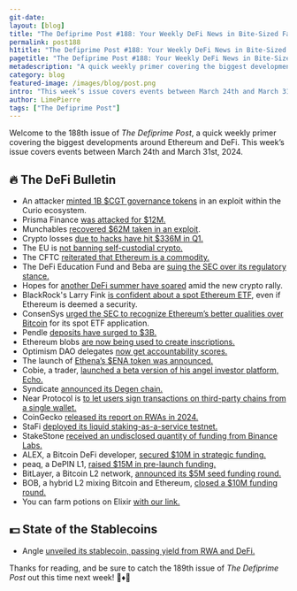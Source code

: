 ```yaml
---
git-date:
layout: [blog]
title: "The Defiprime Post #188: Your Weekly DeFi News in Bite-Sized Fashion"
permalink: post188
h1title: "The Defiprime Post #188: Your Weekly DeFi News in Bite-Sized Fashion"
pagetitle: "The Defiprime Post #188: Your Weekly DeFi News in Bite-Sized Fashion"
metadescription: "A quick weekly primer covering the biggest developments around Ethereum and DeFi. This week’s issue covers events between March 24th and March 31st, 2024"
category: blog
featured-image: /images/blog/post.png
intro: "This week’s issue covers events between March 24th and March 31st, 2024"
author: LimePierre
tags: ["The Defiprime Post"]
---
```


Welcome to the 188th issue of _The Defiprime Post_, a quick weekly primer covering the biggest developments around Ethereum and DeFi. This week’s issue covers events between March 24th and March 31st, 2024.


## 🔥 The DeFi Bulletin

* An attacker [minted 1B $CGT governance tokens](https://www.theblock.co/post/284405/curio-exploit-16-million-usd) in an exploit within the Curio ecosystem.
* Prisma Finance [was attacked for $12M.](https://thedefiant.io/prisma-finance-suffers-usd12-million-exploit)
* Munchables [recovered $62M taken in an exploit](https://www.theblock.co/post/284927/munchables-recovers-62-million-taken-in-security-breach).
* Crypto losses [due to hacks have hit $336M in Q1.](https://www.theblock.co/post/285312/crypto-losses-hacks-scams-336-million-usd-q1-immunefi)
* The EU is [not banning self-custodial crypto.](https://www.theblock.co/post/284442/no-the-eu-is-not-banning-self-custodial-crypto-transactions-or-wallets)
* The CFTC [reiterated that Ethereum is a commodity.](https://www.theblock.co/post/284856/cftc-ether-is-commodity-kucoin-lawsuit?utm_source=rss&utm_medium=rss)
* The DeFi Education Fund and Beba are [suing the SEC over its regulatory stance.](https://www.theblock.co/post/284508/defi-education-fund-and-texas-apparel-company-beba-take-sec-to-court-over-regulating-by-enforcement-stance)
* Hopes for [another DeFi summer have soared](https://www.coindesk.com/business/2024/03/27/hopes-for-another-defi-summer-soar-as-tradfi-markets-suddenly-look-less-appealing) amid the new crypto rally.
* BlackRock's Larry Fink [is confident about a spot Ethereum ETF](https://www.dlnews.com/articles/markets/blackrock-ceo-larry-fink-confident-about-a-spot-ether-etf/), even if Ethereum is deemed a security.
* ConsenSys [urged the SEC to recognize Ethereum’s better qualities over Bitcoin](https://www.theblock.co/post/285746/consensys-sec-ethereum-etf-comment-letter?utm_source=telegram1&utm_medium=social) for its spot ETF application.
* Pendle [deposits have surged to $3B.](https://www.dlnews.com/articles/defi/pendle-deposits-hit-record-of-3-billion/)
* Ethereum blobs [are now being used to create inscriptions.](https://www.theblock.co/post/285156/ethereum-blobs-are-now-being-used-to-create-inscriptions-like-on-bitcoin)
* Optimism DAO delegates [now get accountability scores.](https://www.dlnews.com/articles/defi/optimism-govscore-rates-dao-delegates-but-some-are-critical/)
* The launch of [Ethena’s $ENA token was announced.](https://mirror.xyz/0xF99d0E4E3435cc9C9868D1C6274DfaB3e2721341/uCBp9VeuLWs-ul1b6AOUAoMg5HBB_iizMIi-11N6nT8?s=35)
* Cobie, a trader, [launched a beta version of his angel investor platform, Echo.](https://www.theblock.co/post/285756/crypto-vc-cobie-echo-beta?utm_source=telegram1&utm_medium=social)
* Syndicate [announced its Degen chain.](https://syndicate.io/blog/degen-chain)
* Near Protocol is [to let users sign transactions on third-party chains from a single wallet.](https://www.theblock.co/post/284678/near-foundation-chain-signatures)
* CoinGecko [released its report on RWAs in 2024.](https://www.coingecko.com/research/publications/rwa-report-2024)
* StaFi [deployed its liquid staking-as-a-service testnet.](https://blockworks.co/news/stafi-liquid-staking-as-a-service-testnet)
* StakeStone [received an undisclosed quantity of funding from Binance Labs.](https://www.binance.com/en/blog/ecosystem/binance-labs-invests-in-stakestone-to--support-omnichain-liquidity-distribution-network-8368253921420699988)
* ALEX, a Bitcoin DeFi developer, [secured $10M in strategic funding.](https://www.theblock.co/post/284556/spartan-capital-leads-10-million-funding-round-for-bitcoin-defi-developer-alex)
* peaq, a DePIN L1, [raised $15M in pre-launch funding.](https://www.theblock.co/post/285001/depin-layer-1-peaq-raises-15-million-in-pre-launch-funding)
* BitLayer, a Bitcoin L2 network, [announced its $5M seed funding round.](https://medium.com/@Bitlayer/bitcoin-layer-2-network-bitlayer-raises-5m-in-seed-round-backed-by-framework-ventures-abcde-72025490fc6f)
* BOB, a hybrid L2 mixing Bitcoin and Ethereum, [closed a $10M funding round.](https://www.coindesk.com/business/2024/03/27/hybrid-layer-2-bob-raises-10m-to-support-evm-compatible-bitcoin-layer-2/)
* You can farm potions on Elixir [with our link.](https://www.elixir.xyz/refer/barrows6460)


## 💵 State of the Stablecoins

* Angle [unveiled its stablecoin, passing yield from RWA and DeFi.](https://www.coindesk.com/business/2024/03/26/a16z-backed-protocol-unveils-us-dollar-stablecoin-passing-yield-from-rwa-and-defi/)

Thanks for reading, and be sure to catch the 189th issue of _The Defiprime Post_ out this time next week! 👋♦️👋